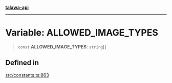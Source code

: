 [**talawa-api**](../../README.md)

***

# Variable: ALLOWED\_IMAGE\_TYPES

> `const` **ALLOWED\_IMAGE\_TYPES**: `string`[]

## Defined in

[src/constants.ts:863](https://github.com/Suyash878/talawa-api/blob/e4413cec641a837926071678fed3c7f67234e31e/src/constants.ts#L863)
